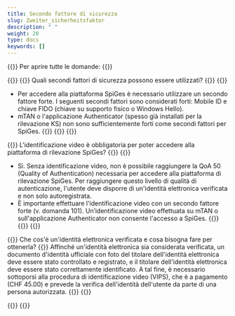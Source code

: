 ```yaml
---
title: Secondo fattore di sicurezza
slug: Zweiter_sicherheitsfaktor 
description: " "
weight: 20
type: docs
keywords: []
---
```


{{<faqBlock>}}
Per aprire tutte le domande: {{<collapsibleGroupCommand groupId="Zweiter_sicherheitsfaktor">}}

{{<numberedList>}}
{{<listItem>}}
Quali secondi fattori di sicurezza possono essere utilizzati?
{{<collapsibleBlock groupId="Zweiter_sicherheitsfaktor">}}
{{<markdown>}}

- Per accedere alla piattaforma SpiGes è necessario utilizzare un secondo fattore forte. I seguenti secondi fattori sono considerati forti: Mobile ID e chiave FIDO (chiave su supporto fisico o Windows Hello).
- mTAN o l'applicazione Authenticator (spesso già installati per la rilevazione KS) non sono sufficientemente forti come secondi fattori per SpiGes.
{{</markdown>}}
{{</collapsibleBlock>}}
{{</listItem>}}

{{<listItem>}}
L'identificazione video è obbligatoria per poter accedere alla piattaforma di rilevazione SpiGes?
{{<collapsibleBlock groupId="Zweiter_sicherheitsfaktor">}}
{{<markdown>}}

- Sì. Senza identificazione video, non è possibile raggiungere la QoA 50 (Quality of Authentication) necessaria per accedere alla piattaforma di rilevazione SpiGes. Per raggiungere questo livello di qualità di autenticazione, l'utente deve disporre di un'identità elettronica verificata e non solo autoregistrata.
- È importante effettuare l'identificazione video con un secondo fattore forte (v. domanda 101). Un’identificazione video effettuata su mTAN o sull'applicazione Authenticator non consente l'accesso a SpiGes.
{{</markdown>}}
{{</collapsibleBlock>}}
{{</listItem>}}

{{<listItem>}}
Che cos'è un'identità elettronica verificata e cosa bisogna fare per ottenerla?
{{<collapsibleBlock groupId="Zweiter_sicherheitsfaktor">}}
Affinché un'identità elettronica sia considerata verificata, un documento d'identità ufficiale con foto del titolare dell'identità elettronica deve essere stato controllato e registrato, e il titolare dell'identità elettronica deve essere stato correttamente identificato. A tal fine, è necessario sottoporsi alla procedura di identificazione video (VIPS), che è a pagamento (CHF 45.00) e prevede la verifica dell'identità dell'utente da parte di una persona autorizzata.
{{</collapsibleBlock>}}
{{</listItem>}}

{{</numberedList>}}
{{</faqBlock>}}
